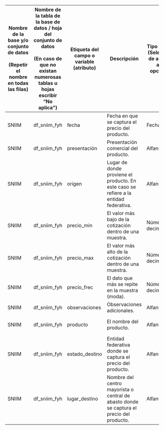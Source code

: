 | Nombre de la base y/o conjunto de datos<br><br>(Repetir el nombre en todas las filas) | Nombre de la tabla de la base de datos / hoja del conjunto de datos<br><br>(En caso de que no existan numerosas tablas u hojas escribir “No aplica") | Etiqueta del campo o variable (atributo) | Descripción                                                                              | Tipo de dato<br>(Seleccione de acuerdo a las opciones) | Rango o valores que permite el campo<br><br> | Clasificación de la información<br>(Reservada, Confidencial o Pública)<br><br>(Seleccione de acuerdo a las opciones) | Especificaciones y/o reglas de cálculo<br><br>(En caso de que este elemento no aplique a su base de datos y/o conjunto de datos, registre “No Aplica”) | Obligatoriedad del campo<br><br>(Seleccione de acuerdo a las opciones) | Registro de campos vacíos<br><br>(Si este campo no tiene campos vacíos anotar "SIN DATOS VACÍOS") |
| ------------------------------------------------------------------------------------- | ---------------------------------------------------------------------------------------------------------------------------------------------------- | ---------------------------------------- | ---------------------------------------------------------------------------------------- | ------------------------------------------------------ | -------------------------------------------- | -------------------------------------------------------------------------------------------------------------------- | ------------------------------------------------------------------------------------------------------------------------------------------------------ | ---------------------------------------------------------------------- | ------------------------------------------------------------------------------------------------- |
| SNIIM                                                                                 | df_sniim_fyh                                                                                                                                         | fecha                                    | Fecha en que se captura el precio del producto.                                          | Fecha                                                  | dd/mm/aaaa                                   | Pública                                                                                                              | No Aplica                                                                                                                                              | Obligatorio                                                            | SIN DATOS VACÍOS                                                                                  |
| SNIIM                                                                                 | df_sniim_fyh                                                                                                                                         | presentación                             | Presentación comercial del producto.                                                     | Alfanumérico                                           | Texto                                        | Pública                                                                                                              | No Aplica                                                                                                                                              | Obligatorio                                                            | SIN DATOS VACÍOS                                                                                  |
| SNIIM                                                                                 | df_sniim_fyh                                                                                                                                         | origen                                   | Lugar de donde proviene el producto. En este caso se refiere a la entidad federativa.    | Alfanumérico                                           | Texto                                        | Pública                                                                                                              | No Aplica                                                                                                                                              | Obligatorio                                                            | SIN DATOS VACÍOS                                                                                  |
| SNIIM                                                                                 | df_sniim_fyh                                                                                                                                         | precio_min                               | El valor más bajo de la cotización dentro de una muestra.                                | Número con decimales                                   | Numérica en pesos mexicanos                  | Pública                                                                                                              | No Aplica                                                                                                                                              | Obligatorio                                                            | SIN DATOS VACÍOS                                                                                  |
| SNIIM                                                                                 | df_sniim_fyh                                                                                                                                         | precio_max                               | El valor más alto de la cotización dentro de una muestra.                                | Número con decimales                                   | Numérica en pesos mexicanos                  | Pública                                                                                                              | No Aplica                                                                                                                                              | Obligatorio                                                            | SIN DATOS VACÍOS                                                                                  |
| SNIIM                                                                                 | df_sniim_fyh                                                                                                                                         | precio_frec                              | El dato que más se repite en la muestra (moda).                                          | Número con decimales                                   | Numérica en pesos mexicanos                  | Pública                                                                                                              | No Aplica                                                                                                                                              | Obligatorio                                                            | SIN DATOS VACÍOS                                                                                  |
| SNIIM                                                                                 | df_sniim_fyh                                                                                                                                         | observaciones                            | Observaciones adicionales.                                                               | Alfanumérico                                           | Texto                                        | Pública                                                                                                              | No Aplica                                                                                                                                              | Opcional                                                               | NaN                                                                                               |
| SNIIM                                                                                 | df_sniim_fyh                                                                                                                                         | producto                                 | El nombre del producto.                                                                  | Alfanumérico                                           | Texto                                        | Pública                                                                                                              | No Aplica                                                                                                                                              | Obligatorio                                                            | SIN DATOS VACÍOS                                                                                  |
| SNIIM                                                                                 | df_sniim_fyh                                                                                                                                         | estado_destino                           | Entidad federativa donde se captura el precio del producto.                              | Alfanumérico                                           | Texto                                        | Pública                                                                                                              | No Aplica                                                                                                                                              | Obligatorio                                                            | SIN DATOS VACÍOS                                                                                  |
| SNIIM                                                                                 | df_sniim_fyh                                                                                                                                         | lugar_destino                            | Nombre del centro mayorista o central de abasto donde se captura el precio del producto. | Alfanumérico                                           | Texto                                        | Pública                                                                                                              | No Aplica                                                                                                                                              | Obligatorio                                                            | SIN DATOS VACÍOS                                                                                  |